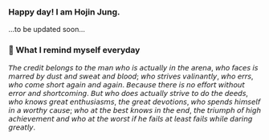 ### Happy day! I am Hojin Jung.
...to be updated soon...

### 🧐 What I remind myself everyday
𝘛𝘩𝘦 𝘤𝘳𝘦𝘥𝘪𝘵 𝘣𝘦𝘭𝘰𝘯𝘨𝘴 𝘵𝘰 𝘵𝘩𝘦 𝘮𝘢𝘯 𝘸𝘩𝘰 𝘪𝘴 𝘢𝘤𝘵𝘶𝘢𝘭𝘭𝘺 𝘪𝘯 𝘵𝘩𝘦 𝘢𝘳𝘦𝘯𝘢, 𝘸𝘩𝘰 𝘧𝘢𝘤𝘦𝘴 𝘪𝘴 𝘮𝘢𝘳𝘳𝘦𝘥 𝘣𝘺 𝘥𝘶𝘴𝘵 𝘢𝘯𝘥 𝘴𝘸𝘦𝘢𝘵 𝘢𝘯𝘥 𝘣𝘭𝘰𝘰𝘥; 𝘸𝘩𝘰 𝘴𝘵𝘳𝘪𝘷𝘦𝘴 𝘷𝘢𝘭𝘪𝘯𝘢𝘯𝘵𝘭𝘺, 𝘸𝘩𝘰 𝘦𝘳𝘳𝘴, 𝘸𝘩𝘰 𝘤𝘰𝘮𝘦 𝘴𝘩𝘰𝘳𝘵 𝘢𝘨𝘢𝘪𝘯 𝘢𝘯𝘥 𝘢𝘨𝘢𝘪𝘯. 𝘉𝘦𝘤𝘢𝘶𝘴𝘦 𝘵𝘩𝘦𝘳𝘦 𝘪𝘴 𝘯𝘰 𝘦𝘧𝘧𝘰𝘳𝘵 𝘸𝘪𝘵𝘩𝘰𝘶𝘵 𝘦𝘳𝘳𝘰𝘳 𝘢𝘯𝘥 𝘴𝘩𝘰𝘳𝘵𝘤𝘰𝘮𝘪𝘯𝘨. 𝘉𝘶𝘵 𝘸𝘩𝘰 𝘥𝘰𝘦𝘴 𝘢𝘤𝘵𝘶𝘢𝘭𝘭𝘺 𝘴𝘵𝘳𝘪𝘷𝘦 𝘵𝘰 𝘥𝘰 𝘵𝘩𝘦 𝘥𝘦𝘦𝘥𝘴, 𝘸𝘩𝘰 𝘬𝘯𝘰𝘸𝘴 𝘨𝘳𝘦𝘢𝘵 𝘦𝘯𝘵𝘩𝘶𝘴𝘪𝘢𝘴𝘮𝘴, 𝘵𝘩𝘦 𝘨𝘳𝘦𝘢𝘵 𝘥𝘦𝘷𝘰𝘵𝘪𝘰𝘯𝘴, 𝘸𝘩𝘰 𝘴𝘱𝘦𝘯𝘥𝘴 𝘩𝘪𝘮𝘴𝘦𝘭𝘧 𝘪𝘯 𝘢 𝘸𝘰𝘳𝘵𝘩𝘺 𝘤𝘢𝘶𝘴𝘦; 𝘸𝘩𝘰 𝘢𝘵 𝘵𝘩𝘦 𝘣𝘦𝘴𝘵 𝘬𝘯𝘰𝘸𝘴 𝘪𝘯 𝘵𝘩𝘦 𝘦𝘯𝘥, 𝘵𝘩𝘦 𝘵𝘳𝘪𝘶𝘮𝘱𝘩 𝘰𝘧 𝘩𝘪𝘨𝘩 𝘢𝘤𝘩𝘪𝘦𝘷𝘦𝘮𝘦𝘯𝘵 𝘢𝘯𝘥 𝘸𝘩𝘰 𝘢𝘵 𝘵𝘩𝘦 𝘸𝘰𝘳𝘴𝘵 𝘪𝘧 𝘩𝘦 𝘧𝘢𝘪𝘭𝘴 𝘢𝘵 𝘭𝘦𝘢𝘴𝘵 𝘧𝘢𝘪𝘭𝘴 𝘸𝘩𝘪𝘭𝘦 𝘥𝘢𝘳𝘪𝘯𝘨 𝘨𝘳𝘦𝘢𝘵𝘭𝘺.
<!--
**junghojin/junghojin** is a ✨ _special_ ✨ repository because its `README.md` (this file) appears on your GitHub profile.

Here are some ideas to get you started:

- 🔭 I’m currently working on ...
- 🌱 I’m currently learning ...
- 👯 I’m looking to collaborate on ...
- 🤔 I’m looking for help with ...
- 💬 Ask me about ...
- 📫 How to reach me: ...
- 😄 Pronouns: ...
- ⚡ Fun fact: ...
-->
